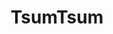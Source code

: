 ---
title: TsumTsum
crosslinks:
- announcements
- tsumtsumtrades
- marveltsumtsum
- pics
- dontstarve
- littlespace
- DisneyPinSwap
- modnews
- Minimaluminiumalism
- Cookierun
---